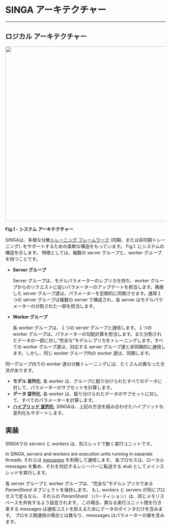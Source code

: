# SINGA アーキテクチャー

---

## ロジカル アーキテクチャー

<img src="../images/logical.png" style="width: 550px"/>
<p><strong> Fig.1 - システム アーキテクチャー</strong></p>

SINGAは、多様な分散[トレーニング フレームワーク](frameworks.html) (同期、または非同期トレーニング).
をサポートするための柔軟な構造をもっています。
Fig.1. にシステムの構造を示します。
特徴としては、複数の server グループと、worker グループを持つことです。

* **Server グループ**

  Server グループは、モデルパラメーターのレプリカを持ち、worker グループからのリクエストに従いパラメーターのアップデートを担当します。隣接した server グループ達は、パラメーターを定期的に同期させます。通常１つの server グループは複数の server で構成され、各 server はモデルパラメーターの分割された一部を担当します。

* **Worker グループ**

  各 worker グループは、１つの server グループと通信します。１つの worker グループは、パラメーターの勾配計算を担当します。また分割されたデータの一部に対し“完全な”モデルレプリカをトレーニングします。すべての worker グループ達は、対応する server グループ達と非同期的に通信します。しかし、同じ worker グループ内の worker 達は、同期します。

同一グループ内での worker 達の分散トレーニングには、たくさんの異なった方法があります。

  * **モデル 並列化**. 各 worker は、グループに振り分けられたすべてのデータに対して、パラメーターのサブセットを計算します。
  * **データ 並列化**. 各 worker は、振り分けられたデータのサブセットに対して、すべてのパラメーターを計算します。
  * [**ハイブリッド 並列化**](). SINGAは、上記の方法を組み合わせたハイブリッドな並列化もサポートします。


## 実装

SINGAでの servers と workers は、別スレッドで動く実行ユニットです。

In SINGA, servers and workers are execution units running in separate threads.
それらは [messages](communication.html) を利用して通信します。
各プロセスは、ローカル messages を集め、それを対応するレシーバーに転送する stub としてメインスレッドを実行します。

各 server グループと worker グループは、“完全な”モデルレプリカである *ParamShard* オブジェクトを保持します。
もし workers と servers が同じプロセスで走るなら、
それらの *ParamShard* （パーティション）は、同じメモリスペースを共有するよう設定されます。
この場合、異なる実行ユニット間を行き来する messages は通信コストを抑えるためにデータのポインタだけを含みます。
プロセス間通信の場合とは異なり、messsages はパラメーターの値を含みます。

